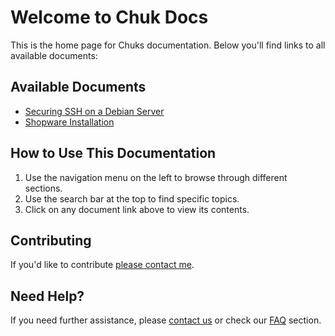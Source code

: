 # Welcome to Chuk Docs

This is the home page for Chuks documentation. Below you'll find links to all available documents:

## Available Documents

- [Securing SSH on a Debian Server](Installation/SSH.md)
- [Shopware Installation](Installation/Shopware.md)

## How to Use This Documentation

1. Use the navigation menu on the left to browse through different sections.
2. Use the search bar at the top to find specific topics.
3. Click on any document link above to view its contents.

## Contributing

If you'd like to contribute [please contact me](contact.md).

## Need Help?

If you need further assistance, please [contact us](contact.md) or check our [FAQ](faq.md) section.
